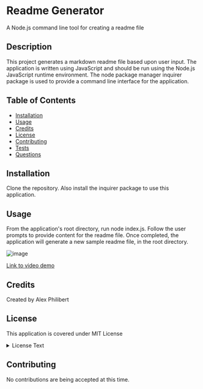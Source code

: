 # Readme Generator
A Node.js command line tool for creating a readme file

## Description
This project generates a markdown readme file based upon user input.  The application is written using JavaScript and should be run using the Node.js JavaScript runtime environment.  The node package manager inquirer package is used to provide a command line interface for the application.


  
## Table of Contents
* [Installation](#installation)
* [Usage](#usage)
* [Credits](#credits)
* [License](#license)
* [Contributing](#contributing)
* [Tests](#tests)
* [Questions](#questions)
  
## Installation
Clone the repository. Also install the inquirer package to use this application.
  
## Usage
From the application's root directory, run node index.js.  Follow the user prompts to provide content for the readme file.  Once completed, the application will generate a new sample readme file, in the root directory.


![image](https://user-images.githubusercontent.com/60405505/123342126-2e26e180-d51d-11eb-8453-17ded27133a5.png)


[Link to video demo]()
  

## Credits
Created by Alex Philibert

## License
This application is covered under MIT License

<details>
  <summary>
    License Text
  </summary> 

```



Permission is hereby granted, free of charge, to any person obtaining a copy
of this software and associated documentation files (the "Software"), to deal
in the Software without restriction, including without limitation the rights
to use, copy, modify, merge, publish, distribute, sublicense, and/or sell
copies of the Software, and to permit persons to whom the Software is
furnished to do so, subject to the following conditions:
      
The above copyright notice and this permission notice shall be included in all
copies or substantial portions of the Software.
      
THE SOFTWARE IS PROVIDED "AS IS", WITHOUT WARRANTY OF ANY KIND, EXPRESS OR
IMPLIED, INCLUDING BUT NOT LIMITED TO THE WARRANTIES OF MERCHANTABILITY,
FITNESS FOR A PARTICULAR PURPOSE AND NONINFRINGEMENT. IN NO EVENT SHALL THE
AUTHORS OR COPYRIGHT HOLDERS BE LIABLE FOR ANY CLAIM, DAMAGES OR OTHER
LIABILITY, WHETHER IN AN ACTION OF CONTRACT, TORT OR OTHERWISE, ARISING FROM,
OUT OF OR IN CONNECTION WITH THE SOFTWARE OR THE USE OR OTHER DEALINGS IN THE
SOFTWARE.

```
</details>


## Contributing
No contributions are being accepted at this time.
  






